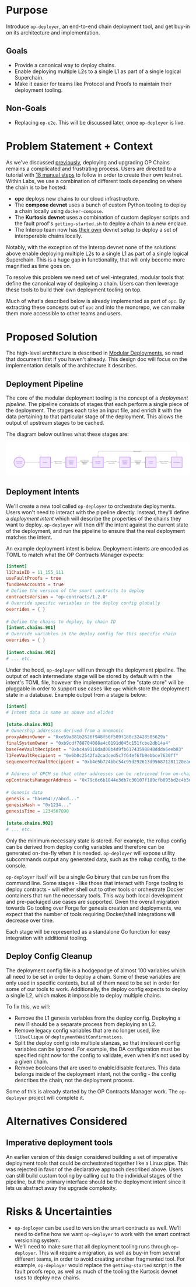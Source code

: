 # Purpose

Introduce `op-deployer`, an end-to-end chain deployment tool, and get buy-in on its architecture and implementation.

## Goals

- Provide a canonical way to deploy chains.
- Enable deploying multiple L2s to a single L1 as part of a single logical Superchain.
- Make it easier for teams like Protocol and Proofs to maintain their deployment tooling.

## Non-Goals

- Replacing `op-e2e`. This will be discussed later, once `op-deployer` is live.

# Problem Statement + Context

As we've
discussed [previously](https://docs.google.com/document/d/13f8UoO9j05PJdvAZDWuVJWD1UAIEAfb8VbphBnPE3cA/edit#heading=h.jxalqw91xhd0),
deploying and upgrading OP Chains remains a complicated and frustrating process. Users are directed to a tutorial
with [18 manual steps](https://docs.optimism.io/builders/chain-operators/tutorials/create-l2-rollup) to follow in order
to create their own testnet. Within Labs, we use a combination of different tools depending on where the chain is to be
hosted:

- **opc** deploys new chains to our cloud infrastructure.
- The **compose devnet** uses a bunch of custom Python tooling to deploy a chain locally using `docker-compose`.
- The **Kurtosis devnet** uses a combination of custom deployer scripts and the fault proof's `getting-started.sh` to
  deploy a chain to a new enclave.
- The Interop team now has [their own](https://github.com/ethereum-optimism/optimism/pull/11590) devnet setup to deploy
  a set of interoperable chains locally.

Notably, with the exception of the Interop devnet none of the solutions above enable deploying multiple L2s to a single
L1 as part of a single logical Superchain. This is a huge gap in functionality, that will only become more magnified as
time goes on.

To resolve this problem we need set of well-integrated, modular tools that define the canonical way of deploying a
chain. Users can then leverage these tools to build their own deployment tooling on top.

Much of what's described below is already implemented as part of `opc`. By extracting these concepts out of `opc`
and into the monorepo, we can make them more accessible to other teams and users.

# Proposed Solution

The high-level architecture is described
in [Modular Deployments](https://docs.google.com/document/d/13f8UoO9j05PJdvAZDWuVJWD1UAIEAfb8VbphBnPE3cA/edit#heading=h.jxalqw91xhd0),
so read that document first if you haven't already. This design doc will focus on the implementation details of the
architecture it describes.

## Deployment Pipeline

The core of the modular deployment tooling is the concept of a _deployment pipeline_. The pipeline consists of stages
that each perform a single piece of the deployment. The stages each take an input file, and enrich it with the data
pertaining to that particular stage of the deployment. This allows the output of upstream stages to be cached.

The diagram below outlines what these stages are:

![](./op-deployer/pipeline.png)

## Deployment Intents

We'll create a new tool called `op-deployer` to orchestrate deployments. Users won't need to interact with the pipeline
directly. Instead, they'll define a _deployment intent_ which will describe the properties of the chains they want to
deploy. `op-deployer` will then diff the intent against the current state of the deployment, and run the pipeline to
ensure that the real deployment matches the intent.

An example deployment intent is below. Deployment intents are encoded as TOML to match what the OP Contracts Manager
expects:

```toml
[intent]
l1ChainID = 11_155_111
useFaultProofs = true
fundDevAccounts = true
# Define the version of the smart contracts to deploy
contractsVersion = "op-contracts/1.2.0"
# Override specific variables in the deploy config globally
overrides = { }

# Define the chains to deploy, by chain ID
[intent.chains.901]
# Override variables in the deploy config for this specific chain
overrides = { }

[intent.chains.902]
# ... etc.
```

Under the hood, `op-deployer` will run through the deployment pipeline. The output of each intermediate stage will
be stored by default within the intent's TOML file, however the implementation of the "state store" will be
pluggable in order to support use cases like `opc` which store the deployment state in a database. Example output from a
stage is below:

```toml
[intent]
# Intent data is same as above and elided

[state.chains.901]
# Ownership addresses derived from a mnemonic
proxyAdminOwner = "0xe59a881b2626f948f56f509f180c32428585629a"
finalSystemOwner = "0xb9cdf788704088a4c0191d045c151fcbe2db14a4"
baseFeeVaultRecipient = "0xbc4a9110dad00b4d9fb61743598848ddda6eeb03"
l1FeeVaultRecipient = "0x6b0c2542fa2cadced5c7f64ef6fb9ebbce7630ff"
sequencerFeeVaultRecipient = "0xb4e5b724bbc54c95d292613d956871281120ead6"

# Address of OPCM so that other addresses can be retrieved from on-chain data
opContractsManagerAddress = "0x79c6c6b1844e3db7c30107f189cfb095bd2c4b5d"

# Genesis data
genesis = "base64://abcd..."
genesisHash = "0x1234..."
genesisTime = 1234567890

[state.chains.902]
# ... etc.
```

Only the minimum necessary state is stored. For example, the rollup config can be derived from deploy config
variables and therefore can be generated on-the-fly when it is needed. `op-deployer` will expose utility subcommands
output any generated data, such as the rollup config, to the console.

`op-deployer` itself will be a single Go binary that can be run from the command line. Some stages - like those that
interact with Forge tooling to deploy contracts - will either shell out to other tools or orchestrate Docker
containers that run the necessary tools. This way both local development and pre-packaged use cases are supported.
Given the overall migration towards Go tooling over Forge for genesis creation and deployments, we expect that the
number of tools requiring Docker/shell integrations will decrease over time.

Each stage will be represented as a standalone Go function for easy integration with additional tooling.

## Deploy Config Cleanup

The deployment config file is a hodgepodge of almost 100 variables which all need to be set in order to deploy a chain.
Some of these variables are only used in specific contexts, but all of them need to be set in order for some of our
tools to work. Additionally, the deploy config expects to deploy a single L2, which makes it impossible to deploy
multiple chains.

To fix this, we will:

- Remove the L1 genesis variables from the deploy config. Deploying a new l1 should be a separate process from
  deploying an L2.
- Remove legacy config variables that are no longer used, like `l1UseClique` or `deploymentWaitConfirmations`.
- Split the deploy config into multiple stanzas, so that irrelevant config variables can be ignored. For example,
  the DA configuration must be specified right now for the config to validate, even when it's not used by a given chain.
- Remove booleans that are used to enable/disable features. This data belongs inside of the deployment intent, not
  the config - the config describes the chain, not the deployment process.

Some of this is already started by the OP Contracts Manager work. The `op-deployer` project will complete it.

# Alternatives Considered

## Imperative deployment tools

An earlier version of this design considered building a set of imperative deployment tools that could be
orchestrated together like a Linux pipe. This was rejected in favor of the declarative approach described above.
Users can still build custom tooling by calling out to the individual stages of the pipeline, but the primary
interface should be the deployment intent since it lets us abstract away the upgrade complexity.

# Risks & Uncertainties

- `op-deployer` can be used to version the smart contracts as well. We'll need to define how we want `op-deployer`
  to work with the smart contract versioning system.
- We'll need to make sure that all deployment tooling runs through `op-deployer`. This will require a migration, as
  well as buy-in from several different teams, in order to avoid creating another fragmented tool. For example,
  `op-deployer` would replace the `getting-started` script in the fault proofs repo, as well as much of the tooling
  the Kurtosis devnet uses to deploy new chains.